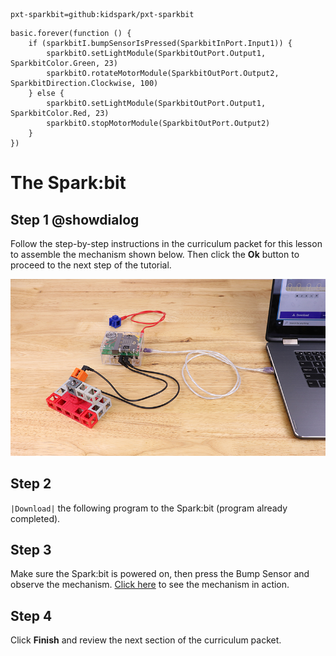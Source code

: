 ```package
pxt-sparkbit=github:kidspark/pxt-sparkbit
```

```template
basic.forever(function () {
    if (sparkbitI.bumpSensorIsPressed(SparkbitInPort.Input1)) {
        sparkbitO.setLightModule(SparkbitOutPort.Output1, SparkbitColor.Green, 23)
        sparkbitO.rotateMotorModule(SparkbitOutPort.Output2, SparkbitDirection.Clockwise, 100)
    } else {
        sparkbitO.setLightModule(SparkbitOutPort.Output1, SparkbitColor.Red, 23)
        sparkbitO.stopMotorModule(SparkbitOutPort.Output2)
    }
})
```

# The Spark:bit

## Step 1 @showdialog

Follow the step-by-step instructions in the curriculum packet for this lesson to assemble the mechanism shown below. Then click the **Ok** button to proceed to the next step of the tutorial.

![1-1-sparkbit](https://raw.githubusercontent.com/KidSpark/tutorials/master/assets/1-1-sparkbit.png)

## Step 2

``|Download|`` the following program to the Spark:bit (program already completed).

## Step 3 

Make sure the Spark:bit is powered on, then press the Bump Sensor and observe the mechanism. [Click here](https://youtu.be/LGxoURbz980) to see the mechanism in action.

## Step 4

Click **Finish** and review the next section of the curriculum packet.